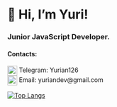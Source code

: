 # 👋 Hi, I’m Yuri! 
### Junior JavaScript Developer.
#### Contacts: 
<img width="22" align="center" alt="Telegram" src="https://user-images.githubusercontent.com/58323622/132179767-bf0c156f-658e-4652-953f-222780133a60.png" /> Telegram: Yurian126 </br>
<img width="22" align="center" alt="email" src="https://user-images.githubusercontent.com/58323622/132189014-f18ae311-3f27-41a8-a961-05a07a8694bb.png" /> Email: yuriandev@<span></span>gmail.com

[![Top Langs](https://github-readme-stats-yuriandev.vercel.app/api/top-langs/?username=yuriandev&hide=html&langs_count=8&layout=compact)](https://github.com/anuraghazra/github-readme-stats)


<!---
yuriandev/yuriandev is a ✨ special ✨ repository because its `README.md` (this file) appears on your GitHub profile.
You can click the Preview link to take a look at your changes.
--->
